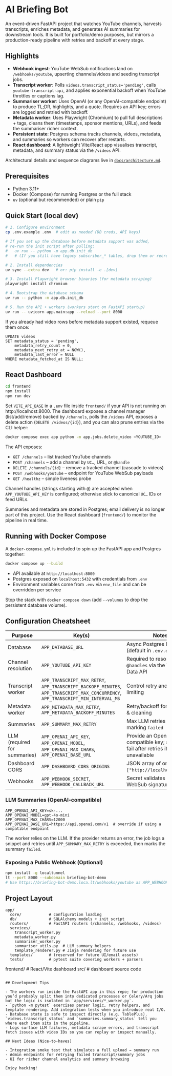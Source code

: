 # AI Briefing Bot

An event-driven FastAPI project that watches YouTube channels, harvests transcripts, enriches metadata, and generates AI summaries for downstream tools. It is built for portfolio/demo purposes, but mirrors a production-ready pipeline with retries and backoff at every stage.

## Highlights

- **Webhook ingest**: YouTube WebSub notifications land on `/webhooks/youtube`, upserting channels/videos and seeding transcript jobs.
- **Transcript worker**: Polls `videos.transcript_status='pending'`, calls `youtube-transcript-api`, and applies exponential backoff when YouTube throttles or captions lag.
- **Summariser worker**: Uses OpenAI (or any OpenAI-compatible endpoint) to produce TL;DR, highlights, and a quote. Requires an API key; errors are logged and retried with backoff.
- **Metadata worker**: Uses Playwright (Chromium) to pull full descriptions + tags, cleans them (timestamps, sponsor mentions, URLs), and feeds the summariser richer context.
- **Persistent state**: Postgres schema tracks channels, videos, metadata, and summaries so workers can recover after restarts.
- **React dashboard**: A lightweight Vite/React app visualises transcript, metadata, and summary status via the `/videos` API.

Architectural details and sequence diagrams live in [`docs/architecture.md`](docs/architecture.md).

## Prerequisites

- Python 3.11+
- Docker (Compose) for running Postgres or the full stack
- `uv` (optional but recommended) or plain `pip`

## Quick Start (local dev)

```bash
# 1. Configure environment
cp .env.example .env  # edit as needed (DB creds, API keys)

# If you set up the database before metadata support was added,
# re-run the init script after pulling:
#   uv run -- python -m app.db.init_db
#   # (If you still have legacy subscriber_* tables, drop them or recreate the DB.)

# 2. Install dependencies
uv sync --extra dev   # or: pip install -e .[dev]

# 3. Install Playwright browser binaries (for metadata scraping)
playwright install chromium

# 4. Bootstrap the database schema
uv run -- python -m app.db.init_db

# 5. Run the API + workers (workers start on FastAPI startup)
uv run -- uvicorn app.main:app --reload --port 8000
```

If you already had video rows before metadata support existed, requeue them once:

```
UPDATE videos
SET metadata_status = 'pending',
    metadata_retry_count = 0,
    metadata_next_retry_at = NOW(),
    metadata_last_error = NULL
WHERE metadata_fetched_at IS NULL;
```

## React Dashboard

```bash
cd frontend
npm install
npm run dev
```

Set `VITE_API_BASE` in a `.env` file inside `frontend/` if your API is not running on http://localhost:8000. The dashboard exposes a channel manager (list/add/remove) backed by `/channels`, polls the `/videos` API, exposes a delete action (`DELETE /videos/{id}`), and you can also prune entries via the CLI helper:

```bash
docker compose exec app python -m app.jobs.delete_video <YOUTUBE_ID>
```

The API exposes:
- `GET /channels` – list tracked YouTube channels
- `POST /channels` – add a channel by `UC…`, URL, or `@handle`
- `DELETE /channels/{id}` – remove a tracked channel (cascade to videos)
- `POST /webhooks/youtube` – endpoint for YouTube WebSub payloads
- `GET /healthz` – simple liveness probe

Channel handles (strings starting with `@`) are accepted when `APP_YOUTUBE_API_KEY` is configured; otherwise stick to canonical `UC…` IDs or feed URLs.

Summaries and metadata are stored in Postgres; email delivery is no longer part of this project. Use the React dashboard (`frontend/`) to monitor the pipeline in real time.

## Running with Docker Compose

A `docker-compose.yml` is included to spin up the FastAPI app and Postgres together:

```bash
docker compose up --build
```

- API available at `http://localhost:8000`
- Postgres exposed on `localhost:5432` with credentials from `.env`
- Environment variables come from `.env` via `env_file` and can be overridden per service

Stop the stack with `docker compose down` (add `--volumes` to drop the persistent database volume).

## Configuration Cheatsheet

| Purpose | Key(s) | Notes |
|---------|--------|-------|
| Database | `APP_DATABASE_URL` | Async Postgres DSN (default in `.env.example`) |
| Channel resolution | `APP_YOUTUBE_API_KEY` | Required to resolve channel `@handles` via the YouTube Data API |
| Transcript worker | `APP_TRANSCRIPT_MAX_RETRY`, `APP_TRANSCRIPT_BACKOFF_MINUTES`, `APP_TRANSCRIPT_MAX_CONCURRENCY`, `APP_TRANSCRIPT_MIN_INTERVAL_MS` | Control retry and rate limiting |
| Metadata worker | `APP_METADATA_MAX_RETRY`, `APP_METADATA_BACKOFF_MINUTES` | Retry/backoff for scraping & cleaning |
| Summaries | `APP_SUMMARY_MAX_RETRY` | Max LLM retries before marking `failed` |
| LLM (required for summaries) | `APP_OPENAI_API_KEY`, `APP_OPENAI_MODEL`, `APP_OPENAI_MAX_CHARS`, `APP_OPENAI_BASE_URL` | Provide an OpenAI-compatible key; summaries fail after retries if unavailable |
| Dashboard CORS | `APP_DASHBOARD_CORS_ORIGINS` | JSON array of origins (e.g. `["http://localhost:5173"]`) |
| Webhooks | `APP_WEBHOOK_SECRET`, `APP_WEBHOOK_CALLBACK_URL` | Secret validates inbound WebSub signatures |

### LLM Summaries (OpenAI-compatible)

```
APP_OPENAI_API_KEY=sk-...
APP_OPENAI_MODEL=gpt-4o-mini
APP_OPENAI_MAX_CHARS=12000
APP_OPENAI_BASE_URL=https://api.openai.com/v1  # override if using a compatible endpoint
```

The worker relies on the LLM. If the provider returns an error, the job logs a snippet and retries until `APP_SUMMARY_MAX_RETRY` is exceeded, then marks the summary `failed`.

### Exposing a Public Webhook (Optional)

```bash
npm install -g localtunnel
lt --port 8000 --subdomain briefing-bot-demo
# Use https://briefing-bot-demo.loca.lt/webhooks/youtube as APP_WEBHOOK_CALLBACK_URL
```

## Project Layout

```
app/
  core/            # configuration loading
  db/              # SQLAlchemy models + init script
  routers/         # FastAPI routers (/channels, /webhooks, /videos)
  services/
    transcript_worker.py
    metadata_worker.py
    summariser_worker.py
    summariser_utils.py  # LLM summary helpers
    template_renderer.py # Jinja rendering for future use
  templates/       # (reserved for future UI/email assets)
  tests/           # pytest suite covering workers + parsers
```
frontend/          # React/Vite dashboard
  src/             # dashboard source code
```

## Development Tips

- The workers run inside the FastAPI app in this repo; for production you’d probably split them into dedicated processes or Celery/Arq jobs but the logic is isolated in `app/services/*_worker.py`.
- `python -m pytest` exercises parser logic, retry helpers, and template rendering. Add integration tests when you introduce real I/O.
- Database state is safe to inspect directly (e.g. TablePlus). `videos.transcript_status` and `summaries.summary_status` tell you where each item sits in the pipeline.
- Logs surface LLM failures, metadata scrape errors, and transcript fetch issues with video IDs so you can replay or inspect manually.

## Next Ideas (Nice-to-haves)

- Integration smoke test that simulates a full upload → summary run
- Admin endpoints for retrying failed transcript/summary jobs
- UI for richer channel analytics and summary browsing

Enjoy hacking!
